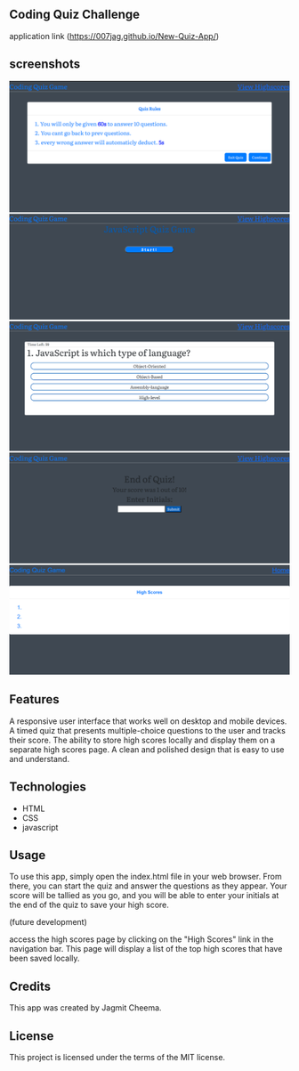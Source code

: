 ## Coding Quiz Challenge

application link (https://007jag.github.io/New-Quiz-App/)

## screenshots 

![Alt text](assets/images/Screenshot%202023-03-14%20165030.png)
![Alt text](assets/images/Screenshot%202023-03-14%20165045.png)
![Alt text](assets/images/Screenshot%202023-03-14%20165053.png)
![Alt text](assets/images/Screenshot%202023-03-14%20165110.png)
![Alt text](assets/images/Screenshot%202023-03-14%20165125.png)


## Features
 A responsive user interface that works well on desktop and mobile devices.
 A timed quiz that presents multiple-choice questions to the user and tracks their score.
 The ability to store high scores locally and display them on a separate high scores page.
 A clean and polished design that is easy to use and understand.

## Technologies
 - HTML
 - CSS
 - javascript

## Usage
 To use this app, simply open the index.html file in your web browser. From there, you can start the quiz and answer the questions as they appear. Your score will be tallied as you go, and you will be able to enter your initials at the end of the quiz to save your high score.

(future development)

access the high scores page by clicking on the "High Scores" link in the navigation bar. This page will display a list of the top high scores that have been saved locally.

## Credits
 This app was created by Jagmit Cheema.

## License
 This project is licensed under the terms of the MIT license.
